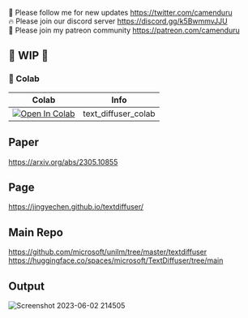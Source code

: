 🐣 Please follow me for new updates https://twitter.com/camenduru <br />
🔥 Please join our discord server https://discord.gg/k5BwmmvJJU <br />
🥳 Please join my patreon community https://patreon.com/camenduru <br />

## 🚦 WIP 🚦

### 🦒 Colab

| Colab | Info
| --- | --- |
[![Open In Colab](https://colab.research.google.com/assets/colab-badge.svg)](https://colab.research.google.com/github/camenduru/TextDiffuser-colab/blob/main/text_diffuser_colab.ipynb) | text_diffuser_colab

## Paper 
https://arxiv.org/abs/2305.10855

## Page
https://jingyechen.github.io/textdiffuser/

## Main Repo
https://github.com/microsoft/unilm/tree/master/textdiffuser <br />
https://huggingface.co/spaces/microsoft/TextDiffuser/tree/main <br />

## Output
![Screenshot 2023-06-02 214505](https://github.com/camenduru/TextDiffuser-colab/assets/54370274/2b321585-7105-41cd-8b72-8dc7148c79b6)
